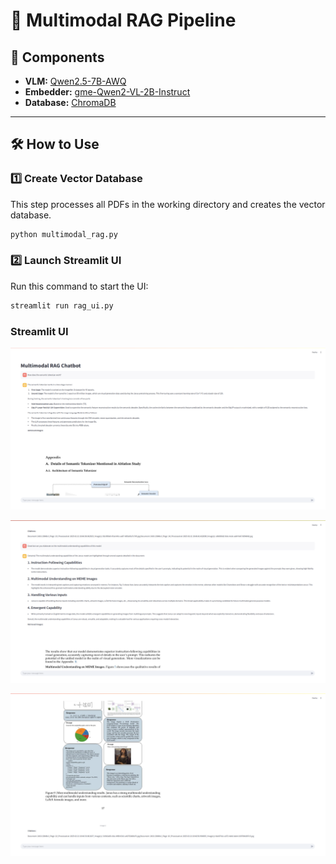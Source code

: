 # 🚀 Multimodal RAG Pipeline

## 🔗 Components
- **VLM:** [Qwen2.5-7B-AWQ](https://huggingface.co/Qwen/Qwen2.5-7B-AWQ)
- **Embedder:** [gme-Qwen2-VL-2B-Instruct](https://huggingface.co/Qwen/gme-Qwen2-VL-2B-Instruct)
- **Database:** [ChromaDB](https://github.com/chroma-core/chroma)

---

## 🛠️ How to Use

### 1️⃣ Create Vector Database
This step processes all PDFs in the working directory and creates the vector database.

```bash
python multimodal_rag.py
```

### 2️⃣ Launch Streamlit UI

Run this command to start the UI:

```bash
streamlit run rag_ui.py
```

### Streamlit UI

![Alt Text](images/ksnip_20250223-220505.png)

![Alt Text](images/ksnip_20250223-220545.png)

![Alt Text](images/ksnip_20250223-220615.png)
